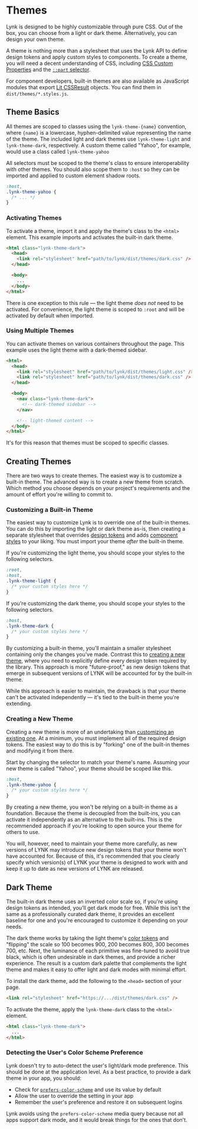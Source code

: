 # Themes

Lynk is designed to be highly customizable through pure CSS. Out of the box, you can choose from a light or dark theme. Alternatively, you can design your own theme.

A theme is nothing more than a stylesheet that uses the Lynk API to define design tokens and apply custom styles to components. To create a theme, you will need a decent understanding of CSS, including [CSS Custom Properties](https://developer.mozilla.org/en-US/docs/Web/CSS/--*) and the [`::part` selector](https://developer.mozilla.org/en-US/docs/Web/CSS/::part).

<lynk-alert open>For component developers, built-in themes are also available as JavaScript modules that export [Lit CSSResult](https://lit.dev/docs/api/styles/#CSSResult) objects. You can find them in `dist/themes/*.styles.js`.</lynk-alert>

## Theme Basics

All themes are scoped to classes using the `lynk-theme-{name}` convention, where `{name}` is a lowercase, hyphen-delimited value representing the name of the theme. The included light and dark themes use `lynk-theme-light` and `lynk-theme-dark`, respectively. A custom theme called "Yahoo", for example, would use a class called `lynk-theme-yahoo`

All selectors must be scoped to the theme's class to ensure interoperability with other themes. You should also scope them to `:host` so they can be imported and applied to custom element shadow roots.

```css
:host,
.lynk-theme-yahoo {
  /* ... */
}
```

### Activating Themes

To activate a theme, import it and apply the theme's class to the `<html>` element. This example imports and activates the built-in dark theme.

```html
<html class="lynk-theme-dark">
  <head>
    <link rel="stylesheet" href="path/to/lynk/dist/themes/dark.css" />
  </head>

  <body>
    ...
  </body>
</html>
```

<lynk-alert open>There is one exception to this rule — the light theme _does not_ need to be activated. For convenience, the light theme is scoped to `:root` and will be activated by default when imported.</lynk-alert>

### Using Multiple Themes

You can activate themes on various containers throughout the page. This example uses the light theme with a dark-themed sidebar.

```html
<html>
  <head>
    <link rel="stylesheet" href="path/to/lynk/dist/themes/light.css" />
    <link rel="stylesheet" href="path/to/lynk/dist/themes/dark.css" />
  </head>

  <body>
    <nav class="lynk-theme-dark">
      <!-- dark-themed sidebar -->
    </nav>

    <!-- light-themed content -->
  </body>
</html>
```

It's for this reason that themes must be scoped to specific classes.

## Creating Themes

There are two ways to create themes. The easiest way is to customize a built-in theme. The advanced way is to create a new theme from scratch. Which method you choose depends on your project's requirements and the amount of effort you're willing to commit to.

### Customizing a Built-in Theme

The easiest way to customize Lynk is to override one of the built-in themes. You can do this by importing the light or dark theme as-is, then creating a separate stylesheet that overrides [design tokens](/getting-started/customizing#design-tokens) and adds [component styles](/getting-started/customizing#component-parts) to your liking. You must import your theme _after_ the built-in theme.

If you're customizing the light theme, you should scope your styles to the following selectors.

```css
:root,
:host,
.lynk-theme-light {
  /* your custom styles here */
}
```

If you're customizing the dark theme, you should scope your styles to the following selectors.

```css
:host,
.lynk-theme-dark {
  /* your custom styles here */
}
```

By customizing a built-in theme, you'll maintain a smaller stylesheet containing only the changes you've made. Contrast this to [creating a new theme](#creating-a-new-theme), where you need to explicitly define every design token required by the library. This approach is more "future-proof," as new design tokens that emerge in subsequent versions of LYNK will be accounted for by the built-in theme.

While this approach is easier to maintain, the drawback is that your theme can't be activated independently — it's tied to the built-in theme you're extending.

### Creating a New Theme

Creating a new theme is more of an undertaking than [customizing an existing one](#customizing-a-built-in-theme). At a minimum, you must implement all of the required design tokens. The easiest way to do this is by "forking" one of the built-in themes and modifying it from there.

Start by changing the selector to match your theme's name. Assuming your new theme is called "Yahoo", your theme should be scoped like this.

```css
:host,
.lynk-theme-yahoo {
  /* your custom styles here */
}
```

By creating a new theme, you won't be relying on a built-in theme as a foundation. Because the theme is decoupled from the built-ins, you can activate it independently as an alternative to the built-ins. This is the recommended approach if you're looking to open source your theme for others to use.

You will, however, need to maintain your theme more carefully, as new versions of LYNK may introduce new design tokens that your theme won't have accounted for. Because of this, it's recommended that you clearly specify which version(s) of LYNK your theme is designed to work with and keep it up to date as new versions of LYNK are released.

## Dark Theme

The built-in dark theme uses an inverted color scale so, if you're using design tokens as intended, you'll get dark mode for free. While this isn't the same as a professionally curated dark theme, it provides an excellent baseline for one and you're encouraged to customize it depending on your needs.

The dark theme works by taking the light theme's [color tokens](/tokens/color) and "flipping" the scale so 100 becomes 900, 200 becomes 800, 300 becomes 700, etc. Next, the luminance of each primitive was fine-tuned to avoid true black, which is often undesirable in dark themes, and provide a richer experience. The result is a custom dark palette that complements the light theme and makes it easy to offer light and dark modes with minimal effort.

To install the dark theme, add the following to the `<head>` section of your page.

```html
<link rel="stylesheet" href="https://.../dist/themes/dark.css" />
```

To activate the theme, apply the `lynk-theme-dark` class to the `<html>` element.

```html
<html class="lynk-theme-dark">
  ...
</html>
```

### Detecting the User's Color Scheme Preference

Lynk doesn't try to auto-detect the user's light/dark mode preference. This should be done at the application level. As a best practice, to provide a dark theme in your app, you should:

- Check for [`prefers-color-scheme`](https://stackoverflow.com/a/57795495/567486) and use its value by default
- Allow the user to override the setting in your app
- Remember the user's preference and restore it on subsequent logins

Lynk avoids using the `prefers-color-scheme` media query because not all apps support dark mode, and it would break things for the ones that don't.
